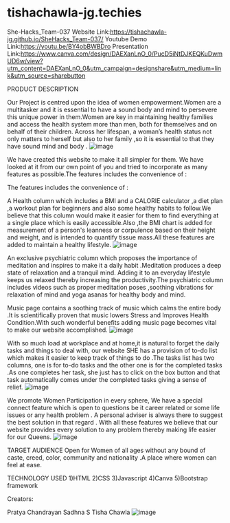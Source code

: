 # tishachawla-jg.techies
She-Hacks_Team-037
Website Link:https://tishachawla-jg.github.io/SheHacks_Team-037/ Youtube Demo Link:https://youtu.be/BY4obBWBDro Presentation Link:https://www.canva.com/design/DAEXanLnO_0/PucD5iNtDJKEQKuDwmUD6w/view?utm_content=DAEXanLnO_0&utm_campaign=designshare&utm_medium=link&utm_source=sharebutton

PRODUCT DESCRIPTION

Our Project is centred upon the idea of women empowerment.Women are a multitasker and it is essential to have a sound body and mind to persevere this unique power in them.Women are key in maintaining healthy families and access the health system more than men, both for themselves and on behalf of their children. Across her lifespan, a woman’s health status not only matters to herself but also to her family ,so it is essential to that they have sound mind and body .
![image](https://user-images.githubusercontent.com/76087547/111077707-11d7d980-8518-11eb-94df-42a07a3ce6ae.png)


We have created this website to make it all simpler for them. We have looked at it from our own point of you and tried to incorporate as many features as possible.The features includes the convenience of :

The features includes the convenience of :

A Health column which includes a BMI and a CALORIE calculator ,a diet plan ,a workout plan for beginners and also some healthy habits to follow.We believe that this column would make it easier for them to find everything at a single place which is easily accessible.Also ,the BMI chart is added for measurement of a person's leanness or corpulence based on their height and weight, and is intended to quantify tissue mass.All these features are added to maintain a healthy lifestyle. 
![image](https://user-images.githubusercontent.com/76087547/111077713-1ef4c880-8518-11eb-9a93-551f9786d16c.png)


An exclusive psychiatric column which proposes the importance of meditation and inspires to make it a daily habit .Meditation produces a deep state of relaxation and a tranquil mind. Adding it to an everyday lifestyle keeps us relaxed thereby increasing the productivity.The psychiatric column includes videos such as proper meditation poses ,soothing vibrations for relaxation of mind and yoga asanas for healthy body and mind. 


Music page contains a soothing track of music which calms the entire body .It is scientifically proven that music lowers Stress and Improves Health Condition.With such wonderful benefits adding music page becomes vital to make our website accomplished. 
![image](https://user-images.githubusercontent.com/76087547/111077726-2916c700-8518-11eb-893e-4e85a4c59848.png)


With so much load at workplace and at home,it is natural to forget the daily tasks and things to deal with, our website SHE has a provision of to-do list which makes it easier to keep track of things to do .The tasks list has two columns, one is for to-do tasks and the other one is for the completed tasks .As one completes her task, she just has to click on the box button and that task automatically comes under the completed tasks giving a sense of relief. 
![image](https://user-images.githubusercontent.com/76087547/111077735-316f0200-8518-11eb-9c51-7d79f6530a9e.png)


We promote Women Participation in every sphere, We have a special connect feature which is open to questions be it career related or some life issues or any health problem . A personal adviser is always there to suggest the best solution in that regard . With all these features we believe that our website provides every solution to any problem thereby making life easier for our Queens. 
![image](https://user-images.githubusercontent.com/76087547/111077742-3a5fd380-8518-11eb-8b31-61347c6fafed.png)


TARGET AUDIENCE Open for Women of all ages without any bound of caste, creed, color, community and nationality .A place where women can feel at ease.

TECHNOLOGY USED 1)HTML 2)CSS 3)Javascript 4)Canva 5)Bootstrap framework

Creators:

Pratya Chandrayan
Sadhna S
Tisha Chawla 
![image](https://user-images.githubusercontent.com/76087547/111077748-42b80e80-8518-11eb-91cf-e52bce9eb9d5.png)

